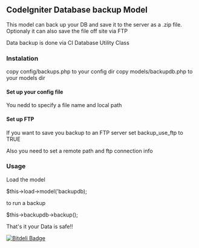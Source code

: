 ## CodeIgniter Database backup Model

This model can back up your DB and save it to the server as a .zip file.
Optionaly it can also save the file off site via FTP


Data backup is done via CI Database Utility Class


### Instalation

copy config/backups.php to your config dir
copy models/backupdb.php to your models dir

#### Set up your config file

You nedd to specify a file name and local path

#### Set up FTP

If you want to save you backup to an FTP server set backup_use_ftp to TRUE

Also you need to set a remote path and ftp connection info

### Usage

Load the model

$this->load->model('backupdb);

to run a backup

$this->backupdb->backup();

That's it your Data is safe!!

[![Bitdeli Badge](https://d2weczhvl823v0.cloudfront.net/psradich/CI_DatabaseBackup/trend.png)](https://bitdeli.com/free "Bitdeli Badge")